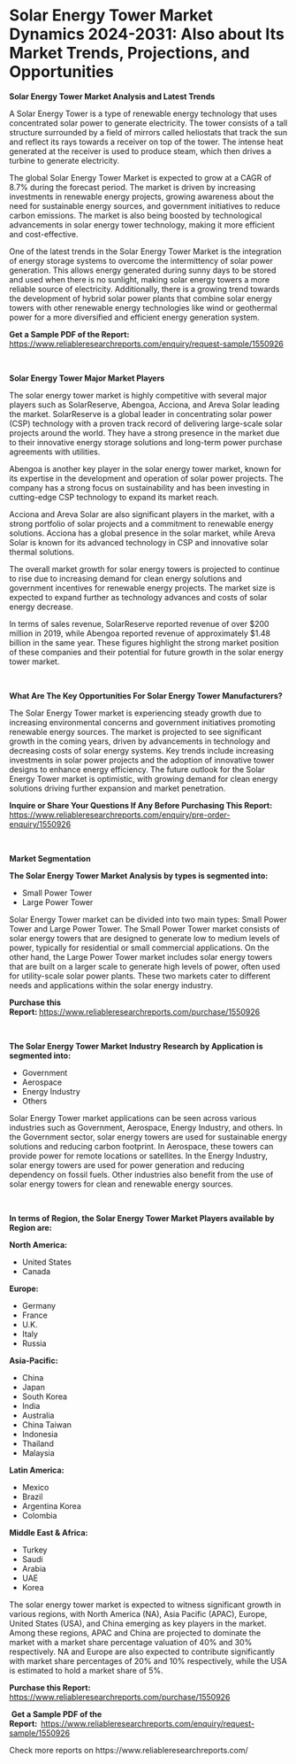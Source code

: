 <p><h1>Solar Energy Tower Market Dynamics 2024-2031: Also about Its Market Trends, Projections, and Opportunities</h1></p><p><strong>Solar Energy Tower Market Analysis and Latest Trends</strong></p>
<p><p>A Solar Energy Tower is a type of renewable energy technology that uses concentrated solar power to generate electricity. The tower consists of a tall structure surrounded by a field of mirrors called heliostats that track the sun and reflect its rays towards a receiver on top of the tower. The intense heat generated at the receiver is used to produce steam, which then drives a turbine to generate electricity.</p><p>The global Solar Energy Tower Market is expected to grow at a CAGR of 8.7% during the forecast period. The market is driven by increasing investments in renewable energy projects, growing awareness about the need for sustainable energy sources, and government initiatives to reduce carbon emissions. The market is also being boosted by technological advancements in solar energy tower technology, making it more efficient and cost-effective.</p><p>One of the latest trends in the Solar Energy Tower Market is the integration of energy storage systems to overcome the intermittency of solar power generation. This allows energy generated during sunny days to be stored and used when there is no sunlight, making solar energy towers a more reliable source of electricity. Additionally, there is a growing trend towards the development of hybrid solar power plants that combine solar energy towers with other renewable energy technologies like wind or geothermal power for a more diversified and efficient energy generation system.</p></p>
<p><strong>Get a Sample PDF of the Report:&nbsp;</strong> <a href="https://www.reliableresearchreports.com/enquiry/request-sample/1550926">https://www.reliableresearchreports.com/enquiry/request-sample/1550926</a></p>
<p>&nbsp;</p>
<p><strong>Solar Energy Tower Major Market Players</strong></p>
<p><p>The solar energy tower market is highly competitive with several major players such as SolarReserve, Abengoa, Acciona, and Areva Solar leading the market. SolarReserve is a global leader in concentrating solar power (CSP) technology with a proven track record of delivering large-scale solar projects around the world. They have a strong presence in the market due to their innovative energy storage solutions and long-term power purchase agreements with utilities.</p><p>Abengoa is another key player in the solar energy tower market, known for its expertise in the development and operation of solar power projects. The company has a strong focus on sustainability and has been investing in cutting-edge CSP technology to expand its market reach.</p><p>Acciona and Areva Solar are also significant players in the market, with a strong portfolio of solar projects and a commitment to renewable energy solutions. Acciona has a global presence in the solar market, while Areva Solar is known for its advanced technology in CSP and innovative solar thermal solutions.</p><p>The overall market growth for solar energy towers is projected to continue to rise due to increasing demand for clean energy solutions and government incentives for renewable energy projects. The market size is expected to expand further as technology advances and costs of solar energy decrease.</p><p>In terms of sales revenue, SolarReserve reported revenue of over $200 million in 2019, while Abengoa reported revenue of approximately $1.48 billion in the same year. These figures highlight the strong market position of these companies and their potential for future growth in the solar energy tower market.</p></p>
<p>&nbsp;</p>
<p><strong>What Are The Key Opportunities For Solar Energy Tower Manufacturers?</strong></p>
<p><p>The Solar Energy Tower market is experiencing steady growth due to increasing environmental concerns and government initiatives promoting renewable energy sources. The market is projected to see significant growth in the coming years, driven by advancements in technology and decreasing costs of solar energy systems. Key trends include increasing investments in solar power projects and the adoption of innovative tower designs to enhance energy efficiency. The future outlook for the Solar Energy Tower market is optimistic, with growing demand for clean energy solutions driving further expansion and market penetration.</p></p>
<p><strong>Inquire or Share Your Questions If Any Before Purchasing This Report:</strong> <a href="https://www.reliableresearchreports.com/enquiry/pre-order-enquiry/1550926">https://www.reliableresearchreports.com/enquiry/pre-order-enquiry/1550926</a></p>
<p>&nbsp;</p>
<p><strong>Market Segmentation</strong></p>
<p><strong>The Solar Energy Tower Market Analysis by types is segmented into:</strong></p>
<p><ul><li>Small Power Tower</li><li>Large Power Tower</li></ul></p>
<p><p>Solar Energy Tower market can be divided into two main types: Small Power Tower and Large Power Tower. The Small Power Tower market consists of solar energy towers that are designed to generate low to medium levels of power, typically for residential or small commercial applications. On the other hand, the Large Power Tower market includes solar energy towers that are built on a larger scale to generate high levels of power, often used for utility-scale solar power plants. These two markets cater to different needs and applications within the solar energy industry.</p></p>
<p><strong>Purchase this Report:&nbsp;</strong><a href="https://www.reliableresearchreports.com/purchase/1550926">https://www.reliableresearchreports.com/purchase/1550926</a></p>
<p>&nbsp;</p>
<p><strong>The Solar Energy Tower Market Industry Research by Application is segmented into:</strong></p>
<p><ul><li>Government</li><li>Aerospace</li><li>Energy Industry</li><li>Others</li></ul></p>
<p><p>Solar Energy Tower market applications can be seen across various industries such as Government, Aerospace, Energy Industry, and others. In the Government sector, solar energy towers are used for sustainable energy solutions and reducing carbon footprint. In Aerospace, these towers can provide power for remote locations or satellites. In the Energy Industry, solar energy towers are used for power generation and reducing dependency on fossil fuels. Other industries also benefit from the use of solar energy towers for clean and renewable energy sources.</p></p>
<p>&nbsp;</p>
<p><strong>In terms of Region, the Solar Energy Tower Market Players available by Region are:</strong></p>
<p>
    <p> <strong> North America: </strong>
        <ul>
            <li>United States</li>
            <li>Canada</li>
        </ul>
        </p> 
    <p> <strong> Europe: </strong>
        <ul>
            <li>Germany</li>
            <li>France</li>
            <li>U.K.</li>
            <li>Italy</li>
            <li>Russia</li>
        </ul>
        </p> 
    <p> <strong> Asia-Pacific: </strong>
        <ul>
            <li>China</li>
            <li>Japan</li>
            <li>South Korea</li>
            <li>India</li>
            <li>Australia</li>
            <li>China Taiwan</li>
            <li>Indonesia</li>
            <li>Thailand</li>
            <li>Malaysia</li>
        </ul>
        </p> 
    <p> <strong> Latin America: </strong>
        <ul>
            <li>Mexico</li>
            <li>Brazil</li>
            <li>Argentina Korea</li>
            <li>Colombia</li>
        </ul>
        </p> 
    <p> <strong> Middle East & Africa: </strong>
        <ul>
            <li>Turkey</li>
            <li>Saudi</li>
            <li>Arabia</li>
            <li>UAE</li>
            <li>Korea</li>
        </ul>
    </p>
    </p>
<p><p>The solar energy tower market is expected to witness significant growth in various regions, with North America (NA), Asia Pacific (APAC), Europe, United States (USA), and China emerging as key players in the market. Among these regions, APAC and China are projected to dominate the market with a market share percentage valuation of 40% and 30% respectively. NA and Europe are also expected to contribute significantly with market share percentages of 20% and 10% respectively, while the USA is estimated to hold a market share of 5%.</p></p>
<p><strong>Purchase this Report: </strong><a href="https://www.reliableresearchreports.com/purchase/1550926">https://www.reliableresearchreports.com/purchase/1550926</a></p>
<p>&nbsp;<strong>Get a Sample PDF of the Report:&nbsp;&nbsp;</strong><a href="https://www.reliableresearchreports.com/enquiry/request-sample/1550926">https://www.reliableresearchreports.com/enquiry/request-sample/1550926</a></p>
<p><strong></strong></p>
<p>Check more reports on https://www.reliableresearchreports.com/</p>
